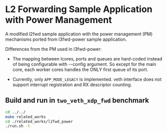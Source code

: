 # L2 Forwarding Sample Application with Power Management

A modified l2fwd sample application with the power management (PM) mechanisms ported from l3fwd-power sample
application.

Differences from the PM used in l3fwd-power:

-   The mapping between lcores, ports and queues are hard-coded instead of being configurable with --config argument.
    So except for the main core, each worker cores handles the ONLY first queue of its port.

-   Currently, only `APP_MODE_LEGACY` is implemented. veth interface does not support interrupt registration and RX
    descriptor counting.

## Build and run in `two_veth_xdp_fwd` benchmark


```bash
cd ../../
make related_works
cd ./related_works/l2fwd_power
./run.sh -t
```
